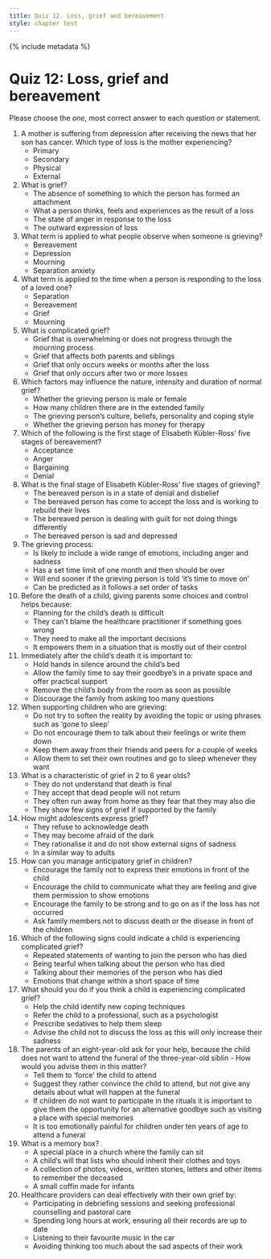 ```yaml
---
title: Quiz 12. Loss, grief and bereavement
style: chapter test
---
```


{% include metadata %} 

# Quiz 12: Loss, grief and bereavement

Please choose the *one*, most correct answer to each question or statement.

1.	A mother is suffering from depression after receiving the news that her son has cancer. Which type of loss is the mother experiencing?
    +	Primary
    -	Secondary
    -	Physical
    -	External
2.	What is grief?
    -	The absence of something to which the person has formed an attachment
    +	What a person thinks, feels and experiences as the result of a loss
    -	The state of anger in response to the loss
    -	The outward expression of loss
3.	What term is applied to what people observe when someone is grieving?
    -	Bereavement
    -	Depression
    +	Mourning
    -	Separation anxiety
4.	What term is applied to the time when a person is responding to the loss of a loved one?
    -	Separation
    +	Bereavement
    -	Grief
    -	Mourning
5.	What is complicated grief?
    +	Grief that is overwhelming or does not progress through the mourning process
    -	Grief that affects both parents and siblings
    -	Grief that only occurs weeks or months after the loss
    -	Grief that only occurs after two or more losses
6.	Which factors may influence the nature, intensity and duration of normal grief?
    -	Whether the grieving person is male or female
    -	How many children there are in the extended family
    +	The grieving person’s culture, beliefs, personality and coping style
    -	Whether the grieving person has money for therapy
7.	Which of the following is the first stage of Elisabeth Kübler-Ross’ five stages of bereavement?
    -	Acceptance
    -	Anger
    -	Bargaining
    +	Denial
8.	What is the final stage of Elisabeth Kübler-Ross’ five stages of grieving?
    -	The bereaved person is in a state of denial and disbelief
    +	The bereaved person has come to accept the loss and is working to rebuild their lives
    -	The bereaved person is dealing with guilt for not doing things differently
    -	The bereaved person is sad and depressed
9.	The grieving process:
    +	Is likely to include a wide range of emotions, including anger and sadness
    -	Has a set time limit of one month and then should be over
    -	Will end sooner if the grieving person is told ‘it’s time to move on’
    -	Can be predicted as it follows a set order of tasks
10.	Before the death of a child, giving parents some choices and control helps because:
    -	Planning for the child’s death is difficult
    -	They can’t blame the healthcare practitioner if something goes wrong
    -	They need to make all the important decisions
    +	It empowers them in a situation that is mostly out of their control
11.	Immediately after the child’s death it is important to:
    -	Hold hands in silence around the child’s bed
    +	Allow the family time to say their goodbye’s in a private space and offer practical support
    -	Remove the child’s body from the room as soon as possible
    -	Discourage the family from asking too many questions
12.	When supporting children who are grieving:
    +	Do not try to soften the reality by avoiding the topic or using phrases such as ‘gone to sleep’
    -	Do not encourage them to talk about their feelings or write them down
    -	Keep them away from their friends and peers for a couple of weeks
    -	Allow them to set their own routines and go to sleep whenever they want
13.	What is a characteristic of grief in 2 to 6 year olds?
    +	They do not understand that death is final
    -	They accept that dead people will not return
    -	They often run away from home as they fear that they may also die
    -	They show few signs of grief if supported by the family
14.	How might adolescents express grief?
    -	They refuse to acknowledge death
    -	They may become afraid of the dark
    -	They rationalise it and do not show external signs of sadness
    +	In a similar way to adults
15.	How can you manage anticipatory grief in children?
    -	Encourage the family not to express their emotions in front of the child
    +	Encourage the child to communicate what they are feeling and give them permission to show emotions
    -	Encourage the family to be strong and to go on as if the loss has not occurred
    -	Ask family members not to discuss death or the disease in front of the children
16.	Which of the following signs could indicate a child is experiencing complicated grief?
    +	Repeated statements of wanting to join the person who has died
    -	Being tearful when talking about the person who has died
    -	Talking about their memories of the person who has died
    -	Emotions that change within a short space of time
17.	What should you do if you think a child is experiencing complicated grief?
    -	Help the child identify new coping techniques
    +	Refer the child to a professional, such as a psychologist
    -	Prescribe sedatives to help them sleep
    -	Advise the child not to discuss the loss as this will only increase their sadness
18.	The parents of an eight-year-old ask for your help, because the child does not want to attend the funeral of the three-year-old siblin    - How would you advise them in this matter?
    -	Tell them to ‘force’ the child to attend
    -	Suggest they rather convince the child to attend, but not give any details about what will happen at the funeral
    +	If children do not want to participate in the rituals it is important to give them the opportunity for an alternative goodbye such as visiting a place with special memories
    -	It is too emotionally painful for children under ten years of age to attend a funeral
19.	What is a memory box?
    -	A special place in a church where the family can sit
    -	A child’s will that lists who should inherit their clothes and toys
    +	A collection of photos, videos, written stories, letters and other items to remember the deceased
    -	A small coffin made for infants
20.	Healthcare providers can deal effectively with their own grief by:
    +	Participating in debriefing sessions and seeking professional counselling and pastoral care
    -	Spending long hours at work, ensuring all their records are up to date
    -	Listening to their favourite music in the car
    -	Avoiding thinking too much about the sad aspects of their work
